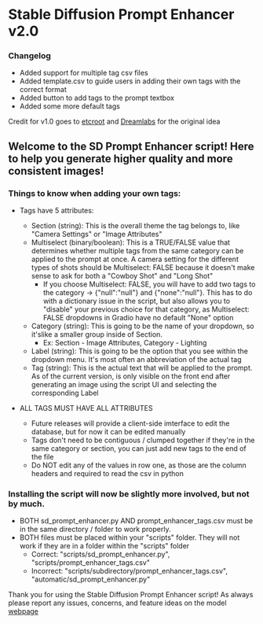 # Stable Diffusion Prompt Enhancer v2.0
### Changelog
 * Added support for multiple tag csv files
 * Added template.csv to guide users in adding their own tags with the correct format
 * Added button to add tags to the prompt textbox
 * Added some more default tags

Credit for v1.0 goes to [etcroot](https://github.com/etcroot) and [Dreamlabs](https://civitai.com/user/Dreamlabs/models) for the original idea

## Welcome to the SD Prompt Enhancer script! Here to help you generate higher quality and more consistent images!

### Things to know when adding your own tags:
 * Tags have 5 attributes:
   - Section (string): This is the overall theme the tag belongs to, like "Camera Settings" or "Image Attributes"
   - Multiselect (binary/boolean): This is a TRUE/FALSE value that determines whether multiple tags from the same category can be applied to the prompt at once.  A camera setting for the different types of shots should be Multiselect: FALSE because it doesn't make sense to ask for both a "Cowboy Shot" and "Long Shot"
     - If you choose Multiselect: FALSE, you will have to add two tags to the category -> {"null":"null"} and {"none":"null"}.  This has to do with a dictionary issue in the script, but also allows you to "disable" your previous choice for that category, as Multiselect: FALSE dropdowns in Gradio have no default "None" option
   - Category (string): This is going to be the name of your dropdown, so it'slike a smaller group inside of Section.
     - Ex: Section - Image Attributes, Category - Lighting
   - Label (string): This is going to be the option that you see within the dropdown menu.  It's most often an abbreviation of the actual tag
   - Tag (string): This is the actual text that will be applied to the prompt.  As of the current version, is only visible on the front end after generating an image using the script UI and selecting the corresponding Label

 * ALL TAGS MUST HAVE ALL ATTRIBUTES
   - Future releases will provide a client-side imterface to edit the database, but for now it can be edited manually
   - Tags don't need to be contiguous / clumped together if they're in the same category or section, you can just add new tags to the end of the file
   - Do NOT edit any of the values in row one, as those are the column headers and required to read the csv in python

### Installing the script will now be slightly more involved, but not by much.
 * BOTH sd_prompt_enhancer.py AND prompt_enhancer_tags.csv must be in the same directory / folder to work properly.
 * BOTH files must be placed within your "scripts" folder.  They will not work if they are in a folder within the "scripts" folder
   - Correct: "scripts/sd_prompt_enhancer.py", "scripts/prompt_enhancer_tags.csv"
   - Incorrect: "scripts/subdirectory/prompt_enhancer_tags.csv", "automatic/sd_prompt_enhancer.py"

Thank you for using the Stable Diffusion Prompt Enhancer script!  As always please report any issues, concerns, and feature ideas on the model
[webpage](https://civitai.com/models/58869/sd-prompt-enhancer)
